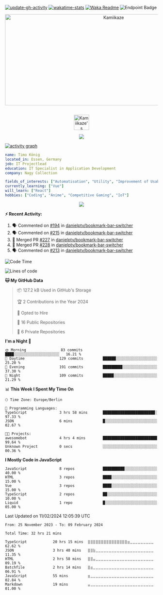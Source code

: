 [![update-gh-activity](https://github.com/Kamiikaze/Kamiikaze/actions/workflows/update-gh-activity.yml/badge.svg)](https://github.com/Kamiikaze/Kamiikaze/actions/workflows/update-gh-activity.yml)
[![wakatime-stats](https://github.com/Kamiikaze/Kamiikaze/actions/workflows/update-timestats.yml/badge.svg)](https://github.com/Kamiikaze/Kamiikaze/actions/workflows/update-timestats.yml)
[![Waka Readme](https://github.com/Kamiikaze/Kamiikaze/actions/workflows/waka-simple.yml/badge.svg)](https://github.com/Kamiikaze/Kamiikaze/actions/workflows/waka-simple.yml)
![Endpoint Badge](https://img.shields.io/endpoint?url=https%3A%2F%2Fhits.dwyl.com%2FKamiikaze%2FKamiikaze.json&label=Views)

<!--p align="center">
<img alt="loficity" width="600px" src="https://github.com/HyunCafe/HyunCafe/raw/main/assests/loficity.gif"</img>
</p-->

<p align="center">
  <img src="https://socialify.git.ci/Kamiikaze/Kamiikaze/image?font=Source%20Code%20Pro&forks=0&issues=0&language=1&name=1&owner=1&pattern=Plus&pulls=0&stargazers=0&theme=Dark" alt="Kamiikaze" width="700" height="300" />
</p>

<p align="center">
<br/>
<a href="https://open.spotify.com/user/timo1322">
  <img alt="Kamiikaze's Spotify" width="50px" src="https://user-images.githubusercontent.com/43545812/144035120-1ad5169b-91c7-4078-bef9-6a82c733f373.png" />
</a>
<br>
</p>

<p align="center">
  <img alig src="https://github-profile-trophy.vercel.app/?username=Kamiikaze&theme=onedark&column=-1" />
</p>

[![activity graph](https://github-readme-activity-graph.vercel.app/graph?username=Kamiikaze&theme=github-dark-dimmed&custom_title=Kamiikaze%20Activity%20Graph&hide_border=true)](https://github.com/ashutosh00710/github-readme-activity-graph)

```yaml
name: Timo König
located_in: Essen, Germany
job: IT Projectlead
education: IT Specialist in Application Development
company: Nagy Collection

fields_of_interests: ["Automatisation", "Utility", "Improvement of Usability", "Localization"]
currently_learning: ["Vue"]
will_learn: ["React"]
hobbies: ["Coding", "Anime", "Competitive Gaming", "IoT"]
```

<!--p align="center">
  <img src="https://spotify-github-profile.vercel.app/api/view?uid=11147618695&cover_image=true&theme=novatorem&show_offline=true&background_color=121212&interchange=false&bar_color=53b14f&bar_color_cover=false">
</p-->

<p align="center">
  <img src="https://spotify-recently-played-readme.vercel.app/api?user=timo1322&count=5">
</p>


**:zap: Recent Activity:**

<!--START_SECTION:activity-->
1. 🗣 Commented on [#194](https://github.com/danielptv/bookmark-bar-switcher/issues/194#issuecomment-1872140577) in [danielptv/bookmark-bar-switcher](https://github.com/danielptv/bookmark-bar-switcher)
2. 🗣 Commented on [#215](https://github.com/danielptv/bookmark-bar-switcher/pull/215#issuecomment-1858526660) in [danielptv/bookmark-bar-switcher](https://github.com/danielptv/bookmark-bar-switcher)
3. 🎉 Merged PR [#227](https://github.com/danielptv/bookmark-bar-switcher/pull/227) in [danielptv/bookmark-bar-switcher](https://github.com/danielptv/bookmark-bar-switcher)
4. 🎉 Merged PR [#228](https://github.com/danielptv/bookmark-bar-switcher/pull/228) in [danielptv/bookmark-bar-switcher](https://github.com/danielptv/bookmark-bar-switcher)
5. 🗣 Commented on [#213](https://github.com/danielptv/bookmark-bar-switcher/issues/213#issuecomment-1858438014) in [danielptv/bookmark-bar-switcher](https://github.com/danielptv/bookmark-bar-switcher)
<!--END_SECTION:activity-->

<!--START_SECTION:waka-->
![Code Time](http://img.shields.io/badge/Code%20Time-32%20hrs%2021%20mins-blue)

![Lines of code](https://img.shields.io/badge/From%20Hello%20World%20I%27ve%20Written-1.7%20million%20lines%20of%20code-blue)

**🐱 My GitHub Data** 

> 📦 127.2 kB Used in GitHub's Storage 
 > 
> 🏆 2 Contributions in the Year 2024
 > 
> 💼 Opted to Hire
 > 
> 📜 16 Public Repositories 
 > 
> 🔑 6 Private Repositories 
 > 
**I'm a Night 🦉** 

```text
🌞 Morning                83 commits          ████░░░░░░░░░░░░░░░░░░░░░   16.21 % 
🌆 Daytime                129 commits         ██████░░░░░░░░░░░░░░░░░░░   25.20 % 
🌃 Evening                191 commits         █████████░░░░░░░░░░░░░░░░   37.30 % 
🌙 Night                  109 commits         █████░░░░░░░░░░░░░░░░░░░░   21.29 % 
```


📊 **This Week I Spent My Time On** 

```text
🕑︎ Time Zone: Europe/Berlin

💬 Programming Languages: 
TypeScript               3 hrs 58 mins       ████████████████████████░   97.33 % 
JSON                     6 mins              █░░░░░░░░░░░░░░░░░░░░░░░░   02.67 % 

🐱‍💻 Projects: 
awesomebot               4 hrs 4 mins        █████████████████████████   99.64 % 
Unknown Project          0 secs              ░░░░░░░░░░░░░░░░░░░░░░░░░   00.36 % 
```

**I Mostly Code in JavaScript** 

```text
JavaScript               8 repos             ██████████░░░░░░░░░░░░░░░   40.00 % 
HTML                     3 repos             ████░░░░░░░░░░░░░░░░░░░░░   15.00 % 
Vue                      3 repos             ████░░░░░░░░░░░░░░░░░░░░░   15.00 % 
TypeScript               2 repos             ██░░░░░░░░░░░░░░░░░░░░░░░   10.00 % 
Liquid                   1 repo              █░░░░░░░░░░░░░░░░░░░░░░░░   05.00 % 
```




 Last Updated on 11/02/2024 12:05:39 UTC
<!--END_SECTION:waka-->

<!--START_SECTION:waka-simple-->

```text
From: 25 November 2023 - To: 09 February 2024

Total Time: 32 hrs 21 mins

TypeScript            20 hrs 15 mins  ⣿⣿⣿⣿⣿⣿⣿⣿⣿⣿⣿⣿⣿⣿⣿⣶⣀⣀⣀⣀⣀⣀⣀⣀⣀   62.62 %
JSON                  3 hrs 40 mins   ⣿⣿⣷⣀⣀⣀⣀⣀⣀⣀⣀⣀⣀⣀⣀⣀⣀⣀⣀⣀⣀⣀⣀⣀⣀   11.35 %
HTML                  2 hrs 58 mins   ⣿⣿⣤⣀⣀⣀⣀⣀⣀⣀⣀⣀⣀⣀⣀⣀⣀⣀⣀⣀⣀⣀⣀⣀⣀   09.19 %
Batchfile             2 hrs 14 mins   ⣿⣶⣀⣀⣀⣀⣀⣀⣀⣀⣀⣀⣀⣀⣀⣀⣀⣀⣀⣀⣀⣀⣀⣀⣀   06.91 %
JavaScript            55 mins         ⣶⣀⣀⣀⣀⣀⣀⣀⣀⣀⣀⣀⣀⣀⣀⣀⣀⣀⣀⣀⣀⣀⣀⣀⣀   02.84 %
Markdown              19 mins         ⣤⣀⣀⣀⣀⣀⣀⣀⣀⣀⣀⣀⣀⣀⣀⣀⣀⣀⣀⣀⣀⣀⣀⣀⣀   01.00 %
```

<!--END_SECTION:waka-simple-->
